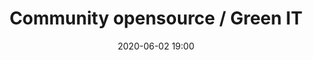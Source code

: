 ---
featured: true
title: "Community opensource / Green IT"
speaker: Olivier Ritlewski
job: "-"
date: 2020-06-02 19:00
location: Antistatique, Lausanne
url: https://www.meetup.com/webmardi/events/
---